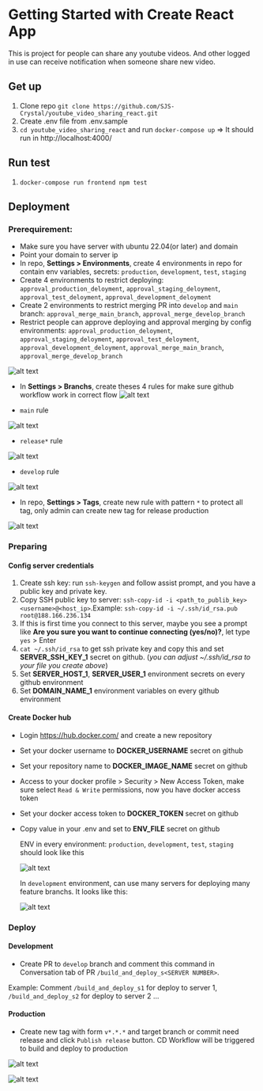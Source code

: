 # Getting Started with Create React App
This is project for people can share any youtube videos. And other logged in use can receive notification when someone share new video.

## Get up
1. Clone repo `git clone https://github.com/SJS-Crystal/youtube_video_sharing_react.git`
2. Create .env file from .env.sample
2. `cd youtube_video_sharing_react` and run `docker-compose up`
=> It should run in http://localhost:4000/

## Run test
1. `docker-compose run frontend npm test`

## Deployment

### Prerequirement:
- Make sure you have server with ubuntu 22.04(or later) and domain
- Point your domain to server ip
- In repo, **Settings > Environments**, create 4 environments in repo for contain env variables, secrets: `production`, `development`, `test`, `staging`
- Create 4 environments to restrict deploying: `approval_production_deloyment`, `approval_staging_deloyment`, `approval_test_deloyment`, `approval_development_deloyment`
- Create 2 environments to restrict merging PR into `develop` and `main` branch: `approval_merge_main_branch`, `approval_merge_develop_branch`
- Restrict people can approve deploying and approval merging by config environments: `approval_production_deloyment`, `approval_staging_deloyment`, `approval_test_deloyment`, `approval_development_deloyment`, `approval_merge_main_branch`, `approval_merge_develop_branch`

![alt text](image-2.png)



- In **Settings > Branchs**, create theses 4 rules for make sure github workflow work in correct flow
![alt text](image-6.png)

- `main` rule

![alt text](image-4.png)


- `release*` rule

![alt text](image-5.png)


- `develop` rule

![alt text](image-7.png)



- In repo, **Settings > Tags**, create new rule with pattern `*` to protect all tag, only admin can create new tag for release production

![alt text](image-8.png)




### Preparing
#### Config server credentials
1. Create ssh key: run `ssh-keygen` and follow assist prompt, and you have a public key and private key.
2. Copy SSH public key to server: `ssh-copy-id -i <path_to_publib_key> <username>@<host_ip>`.Example: `ssh-copy-id -i ~/.ssh/id_rsa.pub root@188.166.236.134`
3. If this is first time you connect to this server, maybe you see a prompt like **Are you sure you want to continue connecting (yes/no)?**, let type `yes` > Enter
4. `cat ~/.ssh/id_rsa` to get ssh private key and copy this and set **SERVER_SSH_KEY_1** secret on github. (*you can adjust ~/.ssh/id_rsa to your file you create above*)
5. Set **SERVER_HOST_1**, **SERVER_USER_1** environment secrets on every github environment
6. Set **DOMAIN_NAME_1** environment variables on every github environment


#### Create Docker hub
- Login https://hub.docker.com/ and create a new repository
- Set your docker username to **DOCKER_USERNAME** secret on github
- Set your repository name to **DOCKER_IMAGE_NAME** secret on github
- Access to your docker profile > Security > New Access Token, make sure select `Read & Write` permissions, now you have docker access token
- Set your docker access token to **DOCKER_TOKEN** secret on github
- Copy value in your .env and set to **ENV_FILE** secret on github

    ENV in every environment: `production`, `development`, `test`, `staging` should look like this

  ![alt text](image-1.png)


    In `development` environment, can use many servers for deploying many feature branchs. It looks like this:

  ![alt text](image.png)






### Deploy
#### Development
- Create PR to `develop` branch and comment this command in Conversation tab of PR `/build_and_deploy_s<SERVER NUMBER>`.

Example: Comment `/build_and_deploy_s1` for deploy to server 1, `/build_and_deploy_s2` for deploy to server 2 ...

#### Production
- Create new tag with form `v*.*.*` and target branch or commit need release and click `Publish release` button. CD Workflow will be triggered to build and deploy to production 

![alt text](image-9.png)


![alt text](doc_images/image-10.png)